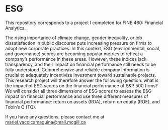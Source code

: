 # ESG
This repository corresponds to a project I completed for FINE 460: Financial Analytics. 

The rising importance of climate change, gender inequality, or job dissatisfaction in public discourse puts increasing pressure on firms to adopt new corporate practices. In this context, ESG (environmental, social, and governance) scores are becoming popular metrics to reflect a company’s performance in these areas. However, these indices lack transparency, and their impact on financial performance still needs to be fully understood. Comprehensive and reliable company information is crucial to adequately incentivize investment toward sustainable projects. This research project will therefore answer the following question: what is the impact of ESG scores on the financial performance of S&P 500 firms? We will consider all three dimensions of ESG scores to assess the ESG impact on financial performance and use three different measures of financial performance: return on assets (ROA), return on equity (ROE), and Tobin’s Q (TQ).

If you have any questions, please contact me at mariel.yacolcamaguina@mail.mcgill.ca
